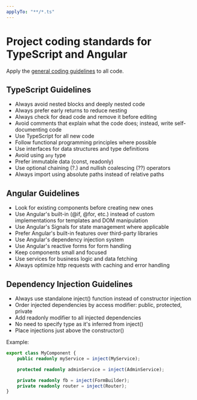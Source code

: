 ```yaml
---
applyTo: "**/*.ts"
---
```


# Project coding standards for TypeScript and Angular

Apply the [general coding guidelines](./general-coding.instructions.md) to all code.

## TypeScript Guidelines

-   Always avoid nested blocks and deeply nested code
-   Always prefer early returns to reduce nesting
-   Always check for dead code and remove it before editing
-   Avoid comments that explain what the code does; instead, write self-documenting code
-   Use TypeScript for all new code
-   Follow functional programming principles where possible
-   Use interfaces for data structures and type definitions
-   Avoid using `any` type
-   Prefer immutable data (const, readonly)
-   Use optional chaining (?.) and nullish coalescing (??) operators
-   Always import using absolute paths instead of relative paths

## Angular Guidelines

-   Look for existing components before creating new ones
-   Use Angular's built-in (@if, @for, etc.) instead of custom implementations for templates and DOM manipulation
-   Use Angular's Signals for state management where applicable
-   Prefer Angular's built-in features over third-party libraries
-   Use Angular's dependency injection system
-   Use Angular's reactive forms for form handling
-   Keep components small and focused
-   Use services for business logic and data fetching
-   Always optimize http requests with caching and error handling

## Dependency Injection Guidelines

- Always use standalone inject() function instead of constructor injection
- Order injected dependencies by access modifier: public, protected, private
- Add readonly modifier to all injected dependencies
- No need to specify type as it's inferred from inject()
- Place injections just above the constructor()

Example:
```typescript
export class MyComponent {
    public readonly myService = inject(MyService);

    protected readonly adminService = inject(AdminService);

    private readonly fb = inject(FormBuilder);
    private readonly router = inject(Router);
}
```
